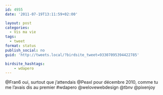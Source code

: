 ```yaml
---
id: 4955
date: '2011-07-19T13:11:59+02:00'

layout: post
categories:
  - Vis ma vie
tags:
  - tweet
format: status
publish_social: no
guid: 'http://tweets.local/?birdsite_tweet=93307095394422785'

birdsite_hashtags:
    - wdapero
---
```


@Fran6 oui, surtout que j’attendais @Peaxl pour décembre 2010, comme tu me l’avais dis au premier #wdapero @welovewebdesign @tbnv @pixenjoy